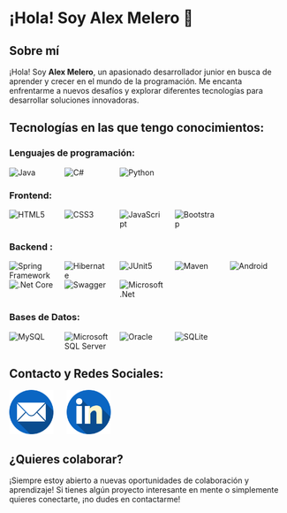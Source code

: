 # ¡Hola! Soy Alex Melero 👋

## Sobre mí
¡Hola! Soy **Alex Melero**, un apasionado desarrollador junior en busca de aprender y crecer en el mundo de la programación. Me encanta enfrentarme a nuevos desafíos y explorar diferentes tecnologías para desarrollar soluciones innovadoras.

## Tecnologías en las que tengo conocimientos:

### Lenguajes de programación:
<div style="display: flex; flex-wrap: wrap;">
  <img src="https://cdn.jsdelivr.net/gh/devicons/devicon@latest/icons/java/java-original-wordmark.svg" alt="Java" width="80" style="margin-right: 20px"/>
  <img src="https://cdn.jsdelivr.net/gh/devicons/devicon@latest/icons/csharp/csharp-original.svg" alt="C#" width="80" style="margin-right: 20px"/>
  <img src="https://cdn.jsdelivr.net/gh/devicons/devicon@latest/icons/python/python-original-wordmark.svg" alt="Python" width="80" style="margin-right: 20px"/>      
</div>

### Frontend:
<div style="display: flex; flex-wrap: wrap;">
  <img src="https://cdn.jsdelivr.net/gh/devicons/devicon@latest/icons/html5/html5-original-wordmark.svg" alt="HTML5" width="80" style="margin-right: 20px"/>
  <img src="https://cdn.jsdelivr.net/gh/devicons/devicon@latest/icons/css3/css3-original-wordmark.svg" alt="CSS3" width="80" style="margin-right: 20px"/>
  <img src="https://cdn.jsdelivr.net/gh/devicons/devicon@latest/icons/javascript/javascript-original.svg" alt="JavaScript" width="80" style="margin-right: 20px"/>
  <img src="https://cdn.jsdelivr.net/gh/devicons/devicon@latest/icons/bootstrap/bootstrap-original-wordmark.svg" alt="Bootstrap" width="80" style="margin-right: 20px"/>
</div>

### Backend :
<div style="display: flex; flex-wrap: wrap;">
  <img src="https://cdn.jsdelivr.net/gh/devicons/devicon@latest/icons/spring/spring-original-wordmark.svg" alt="Spring Framework" width="80" style="margin-right: 20px"/>
  <img src="https://cdn.jsdelivr.net/gh/devicons/devicon@latest/icons/hibernate/hibernate-original-wordmark.svg" alt="Hibernate" width="80" style="margin-right: 20px"/>
  <img src="https://cdn.jsdelivr.net/gh/devicons/devicon@latest/icons/maven/maven-original-wordmark.svg" alt="JUnit5" width="80" style="margin-right: 20px"/>      
  <img src="https://cdn.jsdelivr.net/gh/devicons/devicon@latest/icons/junit/junit-plain-wordmark.svg"  alt="Maven" width="80" style="margin-right: 20px"/>
  <img src="https://cdn.jsdelivr.net/gh/devicons/devicon@latest/icons/android/android-original-wordmark.svg" alt="Android" width="80" style="margin-right: 20px" />
  <img src="https://cdn.jsdelivr.net/gh/devicons/devicon@latest/icons/dotnetcore/dotnetcore-original.svg" alt=".Net Core" width="80" style="margin-right: 20px"/>
  <img src="https://cdn.jsdelivr.net/gh/devicons/devicon@latest/icons/swagger/swagger-original-wordmark.svg" alt="Swagger" width="80" style="margin-right: 20px"/>
  <img src="https://cdn.jsdelivr.net/gh/devicons/devicon@latest/icons/dot-net/dot-net-original-wordmark.svg" alt="Microsoft .Net" width="80" style="margin-right: 20px"/>     
</div>

### Bases de Datos:
<div style="display: flex; flex-wrap: wrap;">
  <img src="https://cdn.jsdelivr.net/gh/devicons/devicon@latest/icons/mysql/mysql-original-wordmark.svg" alt="MySQL" width="80" style="margin-right: 20px"/>
  <img src="https://cdn.jsdelivr.net/gh/devicons/devicon@latest/icons/microsoftsqlserver/microsoftsqlserver-original-wordmark.svg" alt="Microsoft SQL Server" width="80" style="margin-right: 20px"/>
  <img src="https://cdn.jsdelivr.net/gh/devicons/devicon@latest/icons/oracle/oracle-original.svg" alt="Oracle" width="80" style="margin-right: 20px"/>
  <img src="https://cdn.jsdelivr.net/gh/devicons/devicon@latest/icons/sqlite/sqlite-original-wordmark.svg" alt="SQLite" width="80" style="margin-right: 20px" />
</div>


## Contacto y Redes Sociales:

<a href="mailto:alejandroama88@gmail.com"><img src="https://raw.githubusercontent.com/alexmelero/alexmelero/main/correo-electronico.png" alt="Correo Electrónico" width="80" style="margin-right: 20px;"/></a>
<a href="https://www.linkedin.com/in/alejandro-melero-araujo-03669526b/"><img src="https://raw.githubusercontent.com/alexmelero/alexmelero/main/linkedin%20(1).png" alt="LinkedIn" width="80" style="margin-right: 20px;"/></a>

## ¿Quieres colaborar?
¡Siempre estoy abierto a nuevas oportunidades de colaboración y aprendizaje! Si tienes algún proyecto interesante en mente o simplemente quieres conectarte, ¡no dudes en contactarme!
